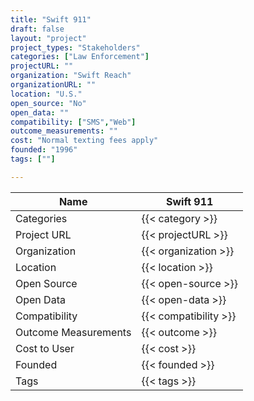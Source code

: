 ```yaml
---
title: "Swift 911"
draft: false
layout: "project"
project_types: "Stakeholders"
categories: ["Law Enforcement"]
projectURL: ""
organization: "Swift Reach"
organizationURL: ""
location: "U.S."
open_source: "No"
open_data: ""
compatibility: ["SMS","Web"]
outcome_measurements: ""
cost: "Normal texting fees apply"
founded: "1996"
tags: [""]

---
```



Name                    |  Swift 911    
------------------------|----
Categories              | {{< category >}} 
Project URL             | {{< projectURL >}} 
Organization            | {{< organization >}} 
Location                | {{< location >}} 
Open Source             | {{< open-source >}} 
Open Data               | {{< open-data >}} 
Compatibility           | {{< compatibility >}} 
Outcome Measurements    | {{< outcome >}} 
Cost to User            | {{< cost >}} 
Founded                 | {{< founded >}} 
Tags                    | {{< tags >}} 


